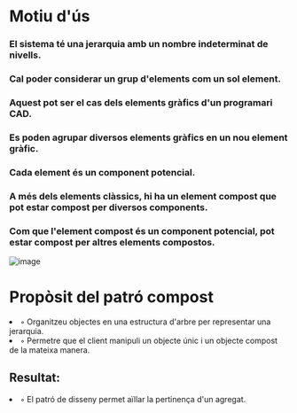 <h1>Motiu d'ús</h1>

  <h3> El sistema té una jerarquia amb un nombre indeterminat de nivells.</h3>
  <h3>Cal poder considerar un grup d'elements com un sol element.</h3>
  <h3>Aquest pot ser el cas dels elements gràfics d'un programari CAD.</h3>
  <h3>Es poden agrupar diversos elements gràfics en un nou element gràfic.</h3>
  <h3>Cada element és un component potencial.</h3>
  <h3>A més dels elements clàssics, hi ha un element compost que pot estar compost per diversos components.</h3>
  <h3>Com que l'element compost és un component potencial, pot estar compost per altres elements compostos.</h3>

  ![image](https://github.com/pounct/deisgn_patterns/assets/53088375/5d745111-8171-4fb6-8589-13c8d25a6876)

<h1>Propòsit del patró compost</h1>
<li>◦ Organitzeu objectes en una estructura d'arbre per representar una jerarquia.</li>
<li>◦ Permetre que el client manipuli un objecte únic i un objecte compost de la mateixa manera.</li>
  <h2>Resultat:</h2>
<li>◦ El patró de disseny permet aïllar la pertinença d'un agregat.</li>

